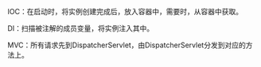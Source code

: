 IOC：在启动时，将实例创建完成后，放入容器中，需要时，从容器中获取。


DI：扫描被注解的成员变量，将实例注入其中。


MVC：所有请求先到DispatcherServlet，由DispatcherServlet分发到对应的方法上。